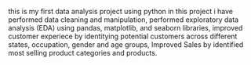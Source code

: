 this is my first data analysis project using python
in this project i have 
performed data cleaning and manipulation,
performed exploratory data analysis (EDA) using pandas, matplotlib, and seaborn libraries,
improved customer experiece by identitying potential customers across different states, occupation, gender and age groups,
Improved Sales by identified most selling product categories and products.
